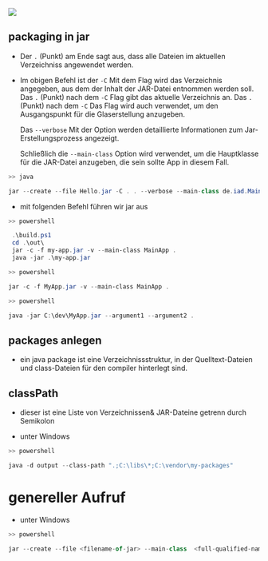 ![](java.ico)

## packaging in jar

-   Der ```.``` (Punkt) am Ende sagt aus,
dass alle Dateien im aktuellen Verzeichniss angewendet werden.


-   Im obigen Befehl ist der ```-C``` Mit dem Flag wird das Verzeichnis angegeben,
    aus dem der Inhalt der JAR-Datei entnommen werden soll.
    Das ```.``` (Punkt) nach dem ```-C``` Flag gibt das aktuelle Verzeichnis an.
    Das ```.``` (Punkt) nach dem ```-C``` Das Flag wird auch verwendet,
    um den Ausgangspunkt für die Glaserstellung anzugeben.

    Das ```--verbose``` Mit der Option werden detaillierte Informationen
    zum Jar-Erstellungsprozess angezeigt.

    Schließlich die ```--main-class``` Option wird verwendet,
    um die Hauptklasse für die JAR-Datei anzugeben,
    die sein sollte App in diesem Fall.

```java
>> java

jar --create --file Hello.jar -C . . --verbose --main-class de.iad.MainApp .

```
- mit folgenden Befehl führen wir jar aus

```powershell
>> powershell

 .\build.ps1
 cd .\out\
 jar -c -f my-app.jar -v --main-class MainApp .
 java -jar .\my-app.jar

```

```powershell
>> powershell

jar -c -f MyApp.jar -v --main-class MainApp .

```

```powershell
>> powershell

java -jar C:\dev\MyApp.jar --argument1 --argument2 .

```



## packages anlegen

-   ein java package ist eine Verzeichnissstruktur, in der Quelltext-Dateien und class-Dateien für den compiler hinterlegt sind. 

## classPath

-   dieser ist eine Liste von Verzeichnissen& JAR-Dateine getrenn durch Semikolon 

-   unter Windows
```powershell
>> powershell

java -d output --class-path ".;C:\libs\*;C:\vendor\my-packages"

```
# genereller Aufruf
-   unter Windows
```js
>> powershell

jar --create --file <filename-of-jar> --main-class  <full-qualified-name-of-main-class>
```

